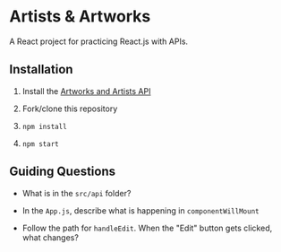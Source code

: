 # Artists & Artworks

A React project for practicing React.js with APIs.

## Installation

1. Install the [Artworks and Artists API](https://github.com/bwreid/artworks-and-artists-api)

1. Fork/clone this repository

1. `npm install`

1. `npm start`

## Guiding Questions

* What is in the `src/api` folder?

* In the `App.js`, describe what is happening in `componentWillMount`

* Follow the path for `handleEdit`. When the "Edit" button gets clicked, what changes?
